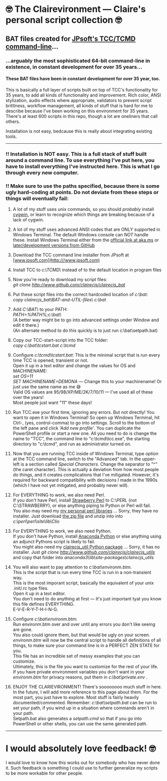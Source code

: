 # 🤓 The Clairevironment — Claire's personal script collection 🤓

## BAT files created for [JPsoft's TCC/TCMD command-line](http://www.JPSoft.com)...

### ...arguably the most sophisticated 64-bit command-line in existence, in constant development for over 35 years...

#### These BAT files have been in constant development for over 35 year, too.

This is basically a full layer of scripts built on top of TCC's functionality for 35 years, to add all kinds of functionality and improvement. Rich color, ANSI stylization, audio effects where appropriate, validators to prevent script brittlness, workflow management, all kinds of stuff that is hard for me to describe because I've been working on this environment for 35 years. There's at least 600 scripts in this repo, though a lot are oneliners that call others.

Installation is not easy, bedcause this is really about integrating existing tools.



---------------------------------


### ‼ Installation is NOT easy. This is a full stack of stuff built around a command line. To use everything I've put here, you have to install everything I've instructed here. This is what I go through every new computer.

### ‼ Make sure to use the paths specified, because there is some ugly hard-coding at points. Do not deviate from these steps or things will eventually fail:

1. A lot of my stuff uses unix commands, so you should <em>probably</em> install [cygwin](https://www.cygwin.com/install.html), or learn to recognize which things are breaking because of a lack of cygwin.

1. A lot of my stuff uses advanced ANSI codes that are ONLY supported in Windows Terminal.  The default Windows console can *NOT* handle these.  Install Windows Terminal either from the [official link at aka.ms](https://aka.ms/terminal) or [later/development versions from GitHub](https://github.com/microsoft/terminal)

1. Download the TCC command line installer from JPsoft at [www.jpsoft.com](http:///www.jpsoft.com)

1. Install TCC to <em>c:\TCMD\ </em>instead of to the default location in program files

1. Now you're ready to download my script files:<BR>
   <em>git clone http://www.github.com/clairecjs/clairecjs_bat</em>

1. Put these script files into the correct hardcoded location of *c:\bat*:<br>
   <em>copy clairecjs_bat\BAT-and-UTIL-files\ c:\bat</em>

1. Add <em>C:\BAT\ </em>to your PATH:<BR>
   <em>PATH=%PATH%;c:\bat\ </em><BR>
   (A better way might be to go into advanced settings under Window and edit it there.)<BR>
   (An alternate method to do this quickly is to just run c:\bat\setpath.bat)

1. Copy our TCC-start-script into the TCC folder:<BR>
   <em>copy c:\bat\tcstart.bat c:\tcmd</em>

1. Configure *c:\tcmd\tcstart.bat*:    This is the minimal script that is run every time TCC is opened, transient or not.<BR>
   Open it up in a text editor and change the values for OS and MACHINENAME:<BR>
   <em>set OS=11</em><BR>
   <em>SET MACHINENAME=DEMONA</em> — Change this to your machinename! Or just use the same name as me 😅<BR>
   Valid OS values are 95/98/XP/ME/2K/7/10/11 — I've used all of these over the years!<BR>
   Most people just want "11" these days!<BR>

1. Run TCC.exe your first time, ignoring any errors.  But not directly!  You want to open it in Windows Terminal!   So open up Windows Terminal, hit Ctrl-, (yes, control-comma) to go into settings. Scroll to the bottom of the left pane and click <em>'Add new profile'</em>. You can duplicate the PowerShell profile or start a new one.  All you need to do is change the name to "TCC", the command line to "c:\tcmd\tcc.exe", the starting directory to "c:\tcmd", and run as administrator turned on.
 
1. Now that you are running TCC inside of Windows Terminal, type <em>option</em> at the TCC command line, switch to the "Advanced" tab.  In the upper-left is a section called *Special Characters*.  Change the separator to "^" (the caret character). This is actually a deviation from how most people do things, and it creates complications that I've mitigated. However, it's required for backward compatibility with decisions I made in the 1990s (which I have not yet mitigated, and probably never will).
 
1. For EVERYTHING to work, we also need Perl. <BR>
   If you don't have Perl, install [Strawberry Perl](https://strawberryperl.com) to C:\PERL (not C:\STRAWBERRY), or else anything piping to Python or Perl will fail.<BR>
   You also may need my [my personal perl libraries](https://github.com/ClaireCJS/clairecjs_bat/blob/main/BAT-and-UTIL-files/perl-sitelib-Clio.zip) ... Sorry, they have no installer. Just download [the zip file](https://github.com/ClaireCJS/clairecjs_bat/blob/main/BAT-and-UTIL-files/perl-sitelib-Clio.zip) and unzip into into <em>c:\perl\perl\site\lib\Clio</em>

1. For EVERYTHING to work, we also need Python.<BR>
   If you don't have Python, install [Anaconda Python](https://www.anaconda.com/download) or else anything using an adjunct Pythons script is likely to fail.<BR>
   You might also need my [clairecjs_util Python package](https://github.com/clairecjs/clairecjs_utils) ... Sorry, it has no installer. Just <em>git clone http://www.github.com/clairecjs/clairecjs_utils</em> and copy that folder into <em>anaconda3\lib\site-packages\clairecjs_utils</em>


1. You will also want to pay attention to *c:\bat\environm.btm*.<br>
	This is the script that is run every time TCC is run in a non-transient way.<BR>
	This is the most imporant script, basically the equivalent of your unix .init/.rc type files.<BR>
	Open it up in a text editor.<br>
	You don't need to do anything at first — It's just important tyat you know this file defines EVERYTHING.<BR>
	E-V-E-R-Y-T-H-I-N-G. 

1. Configure <em>c:\bat\environm.btm</em>:<BR>
	Run environm.btm over and over until any errors you don't like seeing are gone.<BR>
	You also could ignore them, but that would be ugly on your screen.<BR>
	*environm.btm* will now be the central script to handle all definitions of all things, to make sure your command line is in a PERFECT ZEN STATE for you.<BR>
	This file has an incredible set of messy examples that you can customize.<BR>
	Ultimately, this is the file you want to customize for the rest of your life.<BR>
	If you have private environment variables you don't want in your <EM>environm.btm </EM>for privacy reasons, put them in <EM>c:\bat\private.env </EM>.


1. ENJOY THE CLARIEVIRONMENT!  There's soooooooo much stuff in here. In the future, I will add more reference to this page about them. For the most part, you just have to explore. Most stuff is fairly heavily documented/commented.<BGR>
   Remember: *c:\bat\setpath.bat* can be run to set your path, if you wind up in a situation where commands aren't in your path.<BR>
   Setpath.bat also generates a *setpath.cmd* so that if you go into PowerShell or other shells, you can use the same generated path.



---------------------------------


# I would absolutely love feedback! 🤓

I would love to know how this works out for somebody who has never done it. Such feedback is something I could use to further generalize my scripts to be more workable for other people.

